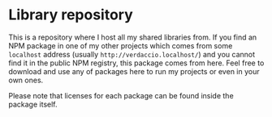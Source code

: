 # Library repository

This is a repository where I host all my shared libraries from.
If you find an NPM package in one of my other projects which comes from
some `localhost` address (usually `http://verdaccio.localhost/`) and you cannot
find it in the public NPM registry, this package comes from here. Feel free
to download and use any of packages here to run my projects or even in your own ones.

Please note that licenses for each package can be found inside the package itself.
